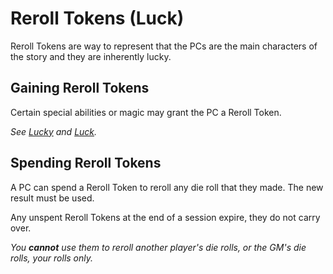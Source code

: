 # Reroll Tokens (Luck)

Reroll Tokens are way to represent that the PCs are the main characters of the story and they are inherently lucky.

## Gaining Reroll Tokens

Certain special abilities or magic may grant the PC a Reroll Token.

*See [Lucky](../../Player%20Characters/Ancenstries/Mechanical/Nonmagical.md#Lucky) and [Luck](../../Magic/Spells/Spells%20by%20Level/Level%202/Luck.md).*

## Spending Reroll Tokens

A PC can spend a Reroll Token to reroll any die roll that they made. The new result must be used.

Any unspent Reroll Tokens at the end of a session expire, they do not carry over.

*You **cannot** use them to reroll another player's die rolls, or the GM's die rolls, your rolls only.*

